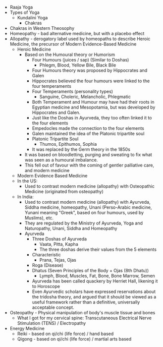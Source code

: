 - Raaja Yoga
- Types of Yoga
	- Kundalini Yoga
		- Chakras
- Chakras in Western Theosophy
- Homeopathy - bad alternative medicine, but with a placebo effect
- Allopathy - derogatory label used by homeopaths to describe Heroic Medicine, the precursor of Modern Evidence-Based Medicine
	- Heroic Medicine
		- Based on the Humoural theory or Humorism
			- Four Humours (juices / sap) (Similar to Doshas)
				- Phlegm, Blood, Yellow Bile, Black Bile
			- Four Humours theory was proposed by Hippocrates and Galen
			- Hippocrates believed the four humours were linked to the four temperaments
			- Four Temperaments (personality types)
				- Sanguine, Choleric, Melancholic, Phlegmatic
			- Both Temperament and Humour may have had their roots in Egyptian medicine and Mesopotamia, but was developed by Hippocrates and Galen.
			- Just like the Doshas in Ayurveda, they too often linked it to the four elements
			- Empedocles made the connection to the four elements
			- Galen maintained the idea of the Platonic tripartite soul
			- Platonic Tripartite Soul
				- Thumos, Epithumos, Sophia
			- It was replaced by the Germ theory in the 1850s
		- It was based on bloodletting, purging and sweating to fix what was seen as a humoural imbalance.
		- This fell out of favour with the coming of gentler palliative care, and modern medicine
	- Modern Evidence Based Medicine
	- In the US:
		- Used to contrast modern medicine (allopathy) with Osteopathic Medicine (originated from osteopathy)
	- In India:
		- Used to contrast modern medicine (allopathy) with Ayurveda, Siddha medicine, homeopathy, Unani (Perso-Arabic medicine, Yunani meaning "Greek", based on four humours, used by Muslims), etc.
		- They are regulated by the Ministry of Ayurveda, Yoga and Naturopathy, Unani, Siddha and Homeopathy
		- Ayurveda
			- Three Doshas of Ayurveda
				- Vaata, Pitta, Kapha
				- The three doshas derive their values from the 5 elements
			- Characteristic
				- Prana, Tejas, Ojas
			- Roga (Disease)
			- Dhatus (Seven Principles of the Body + Ojas (8th Dhatu))
				- Lymph, Blood, Muscles, Fat, Bone, Bone Marrow, Semen
			- Ayurveda has been called quackery by Herriet Hall, likening it to Horoscope
			- Even Ayurvedic scholars have expressed reservations about the tridosha theory, and argued that it should be viewed as a useful framework rather than a definitive, universally acceptable concept.
- Osteopathy - Physical manipulation of body's muscle tissue and bones
	- What I got for my cervical spine: Transcutaneous Electrical Nerve Stimulation (TENS) / Electropathy
- Energy Medicine
	- Reiki - based on qi/chi (life force) / hand based
	- Qigong - based on qi/chi (life force) / martial arts based
